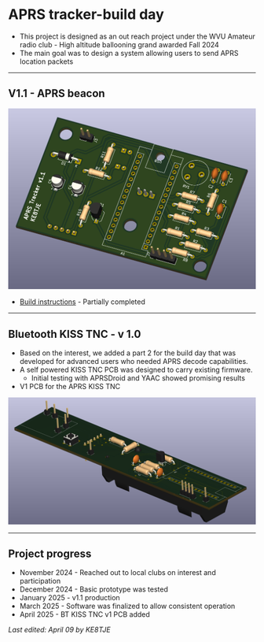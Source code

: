 # APRS tracker-build day

- This project is designed as an out reach project under the WVU Amateur radio club - High altitude ballooning grand awarded Fall 2024
- The main goal was to design a system allowing users to send APRS location packets

---
## V1.1 - APRS beacon

![400](pcb/res/Pasted%20image%2020250128110349.png)

- [Build instructions](pcb/README.md) - Partially completed
---
## Bluetooth KISS TNC - v 1.0

- Based on the interest, we added a part 2 for the build day that was developed for advanced users who needed APRS decode capabilities.
- A self powered KISS TNC PCB was designed to carry existing firmware.
	- Initial testing with APRSDroid and YAAC showed promising results
- V1 PCB for the APRS KISS TNC 

![300](res/Pasted%20image%2020250407184240.png)

---
## Project progress

- November 2024 - Reached out to local clubs on interest and participation
- December 2024 - Basic prototype was tested 
- January 2025 - v1.1 production 
- March 2025 - Software was finalized to allow consistent operation 
- April 2025 - BT KISS TNC v1 PCB added 


*Last edited: April 09 by KE8TJE*